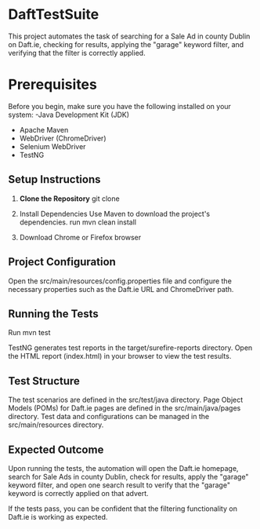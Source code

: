 # DaftTestSuite

This project automates the task of searching for a Sale Ad in county Dublin on Daft.ie, checking for results, applying the "garage" keyword filter, and verifying that the filter is correctly applied.

# Prerequisites

Before you begin, make sure you have the following installed on your system:
-Java Development Kit (JDK)
- Apache Maven
- WebDriver (ChromeDriver)
- Selenium WebDriver
- TestNG
## Setup Instructions

1. **Clone the Repository**
   git clone <repository-url>
  
2. Install Dependencies
Use Maven to download the project's dependencies.
run mvn clean install
3. Download Chrome or Firefox browser

## Project Configuration
Open the src/main/resources/config.properties file and configure the necessary properties such as the Daft.ie URL and ChromeDriver path.

## Running the Tests
Run mvn test

TestNG generates test reports in the target/surefire-reports directory. Open the HTML report (index.html) in your browser to view the test results.

## Test Structure
The test scenarios are defined in the src/test/java directory.
Page Object Models (POMs) for Daft.ie pages are defined in the src/main/java/pages directory.
Test data and configurations can be managed in the src/main/resources directory.

## Expected Outcome
Upon running the tests, the automation will open the Daft.ie homepage, search for Sale Ads in county Dublin, check for results, apply the "garage" keyword filter, and open one search result to verify that the "garage" keyword is correctly applied on that advert.

If the tests pass, you can be confident that the filtering functionality on Daft.ie is working as expected.
